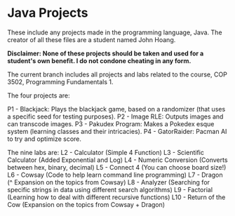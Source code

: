 # Java Projects
These include any projects made in the programming language, Java.
The creator of all these files are a student named John Hoang.

**Disclaimer: None of these projects should be taken and used for a student's own benefit. I do not condone cheating in any form.**

The current branch includes all projects and labs related to the course, COP 3502, Programming Fundamentals 1. 

The four projects are:

P1 - Blackjack: Plays the blackjack game, based on a randomizer (that uses a specific seed for testing purposes).
P2 - Image RLE: Outputs images and can transcode images.
P3 - Pakudex Program: Makes a Pokedex esque system (learning classes and their intricacies).
P4 - GatorRaider: Pacman AI to try and optimize score.

The nine labs are:
L2 - Calculator (Simple 4 Function)
L3 - Scientific Calculator (Added Exponential and Log)
L4 - Numeric Conversion (Converts between hex, binary, decimal)
L5 - Connect 4 (You can choose board size!)
L6 - Cowsay (Code to help learn command line programming)
L7 - Dragon (^ Expansion on the topics from Cowsay)
L8 - Analyzer (Searching for specific strings in data using different search algorithms)
L9 - Factorial (Learning how to deal with different recursive functions)
L10 - Return of the Cow (Expansion on the topics from Cowsay + Dragon)

